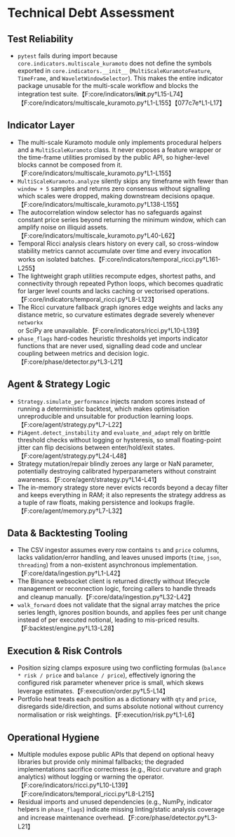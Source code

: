 # Technical Debt Assessment

## Test Reliability
- `pytest` fails during import because `core.indicators.multiscale_kuramoto` does not define the symbols exported in `core.indicators.__init__` (`MultiScaleKuramotoFeature`, `TimeFrame`, and `WaveletWindowSelector`). This makes the entire indicator package unusable for the multi-scale workflow and blocks the integration test suite.【F:core/indicators/__init__.py†L15-L74】【F:core/indicators/multiscale_kuramoto.py†L1-L155】【077c7e†L1-L17】

## Indicator Layer
- The multi-scale Kuramoto module only implements procedural helpers and a `MultiScaleKuramoto` class. It never exposes a feature wrapper or the time-frame utilities promised by the public API, so higher-level blocks cannot be composed from it.【F:core/indicators/multiscale_kuramoto.py†L1-L155】
- `MultiScaleKuramoto.analyze` silently skips any timeframe with fewer than `window + 5` samples and returns zero consensus without signalling which scales were dropped, making downstream decisions opaque.【F:core/indicators/multiscale_kuramoto.py†L138-L155】
- The autocorrelation window selector has no safeguards against constant price series beyond returning the minimum window, which can amplify noise on illiquid assets.【F:core/indicators/multiscale_kuramoto.py†L40-L62】
- Temporal Ricci analysis clears history on every call, so cross-window stability metrics cannot accumulate over time and every invocation works on isolated batches.【F:core/indicators/temporal_ricci.py†L161-L255】
- The lightweight graph utilities recompute edges, shortest paths, and connectivity through repeated Python loops, which becomes quadratic for larger level counts and lacks caching or vectorised operations.【F:core/indicators/temporal_ricci.py†L8-L123】
- The Ricci curvature fallback graph ignores edge weights and lacks any distance metric, so curvature estimates degrade severely whenever `networkx` or SciPy are unavailable.【F:core/indicators/ricci.py†L10-L139】
- `phase_flags` hard-codes heuristic thresholds yet imports indicator functions that are never used, signalling dead code and unclear coupling between metrics and decision logic.【F:core/phase/detector.py†L3-L21】

## Agent & Strategy Logic
- `Strategy.simulate_performance` injects random scores instead of running a deterministic backtest, which makes optimisation unreproducible and unsuitable for production learning loops.【F:core/agent/strategy.py†L7-L22】
- `PiAgent.detect_instability` and `evaluate_and_adapt` rely on brittle threshold checks without logging or hysteresis, so small floating-point jitter can flip decisions between enter/hold/exit states.【F:core/agent/strategy.py†L24-L48】
- Strategy mutation/repair blindly zeroes any large or NaN parameter, potentially destroying calibrated hyperparameters without constraint awareness.【F:core/agent/strategy.py†L14-L41】
- The in-memory strategy store never evicts records beyond a decay filter and keeps everything in RAM; it also represents the strategy address as a tuple of raw floats, making persistence and lookups fragile.【F:core/agent/memory.py†L7-L32】

## Data & Backtesting Tooling
- The CSV ingestor assumes every row contains `ts` and `price` columns, lacks validation/error handling, and leaves unused imports (`time`, `json`, `threading`) from a non-existent asynchronous implementation.【F:core/data/ingestion.py†L1-L42】
- The Binance websocket client is returned directly without lifecycle management or reconnection logic, forcing callers to handle threads and cleanup manually.【F:core/data/ingestion.py†L32-L42】
- `walk_forward` does not validate that the signal array matches the price series length, ignores position bounds, and applies fees per unit change instead of per executed notional, leading to mis-priced results.【F:backtest/engine.py†L13-L28】

## Execution & Risk Controls
- Position sizing clamps exposure using two conflicting formulas (`balance * risk / price` and `balance / price`), effectively ignoring the configured risk parameter whenever price is small, which skews leverage estimates.【F:execution/order.py†L5-L14】
- Portfolio heat treats each position as a dictionary with `qty` and `price`, disregards side/direction, and sums absolute notional without currency normalisation or risk weightings.【F:execution/risk.py†L1-L6】

## Operational Hygiene
- Multiple modules expose public APIs that depend on optional heavy libraries but provide only minimal fallbacks; the degraded implementations sacrifice correctness (e.g., Ricci curvature and graph analytics) without logging or warning the operator.【F:core/indicators/ricci.py†L10-L139】【F:core/indicators/temporal_ricci.py†L8-L215】
- Residual imports and unused dependencies (e.g., NumPy, indicator helpers in `phase_flags`) indicate missing linting/static analysis coverage and increase maintenance overhead.【F:core/phase/detector.py†L3-L21】

